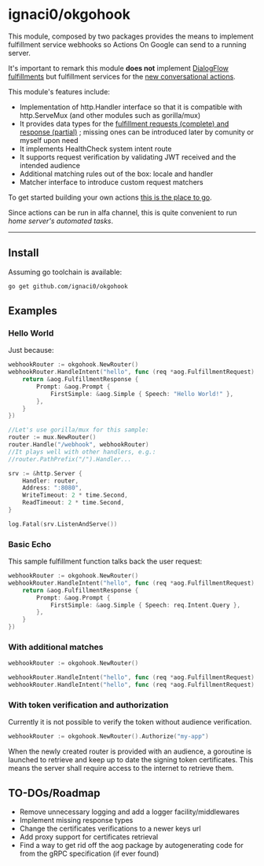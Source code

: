 # ignaci0/okgohook

This module, composed by two packages provides the means to implement fulfillment
service webhooks so Actions On Google can send to a running server.

It's important to remark this module **does not** implement [DialogFlow fulfillments](https://developers.google.com/assistant/df-asdk/overview)
but fulfillment services for the [new conversational actions](https://developers.google.com/assistant/conversational/build).

This module's features include:

* Implementation of http.Handler interface so that it is compatible with 
http.ServeMux (and other modules such as gorilla/mux)
* It provides data types for the [fulfillment requests (complete) and response (partial)](https://developers.google.com/assistant/conversational/reference/rest/v1/TopLevel/fulfill) 
; missing ones can be introduced later by comunity or myself upon need
* It implements HealthCheck system intent route
* It supports request verification by validating JWT received and the intended audience
* Additional matching rules out of the box: locale and handler
* Matcher interface to introduce custom request matchers


To get started building your own actions [this is the place to go](https://developers.google.com/assistant/conversational/build).

Since actions can be run in alfa channel, this is quite convenient to run _home server's automated tasks_.

---

## Install

Assuming go toolchain is available:

```sh
go get github.com/ignaci0/okgohook
```

## Examples

### Hello World

Just because:

```go
webhookRouter := okgohook.NewRouter()
webhookRouter.HandleIntent("hello", func (req *aog.FulfillmentRequest) *aog.FulfillmentResponse {
	return &aog.FulfillmentResponse {
		Prompt: &aog.Prompt {
			FirstSimple: &aog.Simple { Speech: "Hello World!" },
		},
	}
}) 

//Let's use gorilla/mux for this sample:
router := mux.NewRouter()
router.Handle("/webhook", webhookRouter)
//It plays well with other handlers, e.g.:
//router.PathPrefix("/").Handler...

srv := &http.Server {
	Handler: router,
	Address: ":8080",
	WriteTimeout: 2 * time.Second,
	ReadTimeout: 2 * time.Second,
}

log.Fatal(srv.ListenAndServe())
```

### Basic Echo

This sample fulfillment function talks back the user request:

```go
webhookRouter := okgohook.NewRouter()
webhookRouter.HandleIntent("hello", func (req *aog.FulfillmentRequest) *aog.FulfillmentResponse {
	return &aog.FulfillmentResponse {
		Prompt: &aog.Prompt {
			FirstSimple: &aog.Simple { Speech: req.Intent.Query },
		},
	}
}) 
```

### With additional matches

```go
webhookRouter := okgohook.NewRouter()

webhookRouter.HandleIntent("hello", func (req *aog.FulfillmentRequest) *aog.FulfillmentResponse { }).WithHandler("world").WithLocaleLike("EN")
webhookRouter.HandleIntent("hello", func (req *aog.FulfillmentRequest) *aog.FulfillmentResponse { }).WithHandler("world").WithLocaleLike("ES")
```

### With token verification and authorization

Currently it is not possible to verify the token without audience verification.

```go
webhookRouter := okgohook.NewRouter().Authorize("my-app")
``` 

When the newly created router is provided with an audience, a goroutine is launched
to retrieve and keep up to date the signing token certificates. This means the server
shall require access to the internet to retrieve them.

## TO-DOs/Roadmap

* Remove unnecessary logging and add a logger facility/middlewares
* Implement missing response types
* Change the certificates verifications to a newer keys url
* Add proxy support for certificates retrieval
* Find a way to get rid off the aog package by autogenerating code for from the gRPC specification (if ever found)
